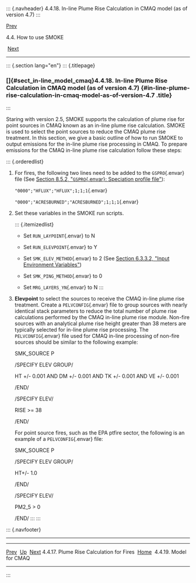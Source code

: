 ::: {.navheader}
4.4.18. In-line Plume Rise Calculation in CMAQ model (as of version 4.7)
:::

[Prev](ch04s04s17.html) 

4.4. How to use SMOKE

 [Next](ch04s04s19.html)

------------------------------------------------------------------------

::: {.section lang="en"}
::: {.titlepage}
<div>

<div>

### []{#sect_in-line_model_cmaq}4.4.18. In-line Plume Rise Calculation in CMAQ model (as of version 4.7) {#in-line-plume-rise-calculation-in-cmaq-model-as-of-version-4.7 .title}

</div>

</div>
:::

Staring with version 2.5, SMOKE supports the calculation of plume rise
for point sources in CMAQ known as an in-line plume rise calculation.
SMOKE is used to select the point sources to reduce the CMAQ plume rise
treatment. In this section, we give a basic outline of how to run SMOKE
to output emissions for the in-line plume rise processing in CMAQ. To
prepare emissions for the CMAQ in-line plume rise calculation follow
these steps:

::: {.orderedlist}
1.  For fires, the following two lines need to be added to the
    `GSPRO`{.envar} file (See [Section 8.5.2, "`GSPRO`{.envar}:
    Speciation profile
    file"](ch08s05s02.html "8.5.2. GSPRO: Speciation profile file")):

    `"0000";"HFLUX";"HFLUX";1;1;1`{.envar}

    `"0000";"ACRESBURNED";"ACRESBURNED";1;1;1`{.envar}

2.  Set these variables in the SMOKE run scripts.

    ::: {.itemizedlist}
    -   Set `RUN_LAYPOINT`{.envar} to N

    -   Set `RUN_ELEVPOINT`{.envar} to Y

    -   Set `SMK_ELEV_METHOD`{.envar} to 2 (See [Section 6.3.3.2, "Input
        Environment
        Variables"](ch06s03s03.html#sect_programs_elevpoint_envar "6.3.3.2. Input Environment Variables"))

    -   Set `SMK_PING_METHOD`{.envar} to 0

    -   Set `MRG_LAYERS_YN`{.envar} to N
    :::

3.  **Elevpoint** to select the sources to receive the CMAQ in-line
    plume rise treatment. Create a `PELVCONFIG`{.envar} file to group
    sources with nearly identical stack parameters to reduce the total
    number of plume rise calculations performed by the CMAQ in-line
    plume rise module. Non-fire sources with an analytical plume rise
    height greater than 38 meters are typically selected for in-line
    plume rise processing. The `PELVCONFIG`{.envar} file used for CMAQ
    in-line processing of non-fire sources should be similar to the
    following example:

    SMK\_SOURCE P

    /SPECIFY ELEV GROUP/

    HT +/- 0.001 AND DM +/- 0.001 AND TK +/- 0.001 AND VE +/- 0.001

    /END/

    /SPECIFY ELEV/

    RISE \>= 38

    /END/

    For point source fires, such as the EPA ptfire sector, the following
    is an example of a `PELVCONFIG`{.envar} file:

    SMK\_SOURCE P

    /SPECIFY ELEV GROUP/

    HT+/- 1.0

    /END/

    /SPECIFY ELEV/

    PM2\_5 \> 0

    /END/
:::
:::

::: {.navfooter}

------------------------------------------------------------------------

  ------------------------------------------- -------------------- --------------------------
  [Prev](ch04s04s17.html)                      [Up](ch04s04.html)     [Next](ch04s04s19.html)
  4.4.17. Plume Rise Calculation for Fires     [Home](index.html)      4.4.19. Model for CMAQ
  ------------------------------------------- -------------------- --------------------------
:::
